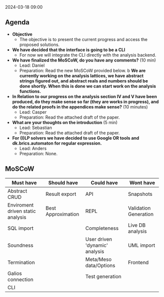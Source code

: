 
2024-03-18 09:00

## Agenda

- **Objective**
    - The objective is to present the current progress and access the proposed solutions.
- **We have decided that the interface is going to be a CLI**
    - For now we will integrate the CLI directly with the analysis backend.
- **We have finalized the MoSCoW, do you have any comments?** (10 min)
    - Lead: Daniel
    - Preparation: Read the new MoSCoW provided below.
b **We are currently working on the analysis lattices, we have abstract strings figured out, and abstract reals and numbers should be done shortly. When this is done we can start work on the analysis functions.**
- **In Relation to our progress on the analysis section IV and V have been produced, do they make sense so far (they are works in progress), and do the related proofs in the appendices make sense?** (10 minutes)
    - Lead: Casper
    - Preparation: Read the attached draft of the paper.
- **What are your thoughts on the introduction** (5 min)
    - Lead: Sebastian
    - Preparation: Read the attached draft of the paper.
- **For (I)LP solvers we have decided to use Google OR tools and dk.brics.automaton for regular expression.**
    - Lead: Anders
    - Preparation: None.

## MoSCoW

| **Must have**                     | **Should have**    | **Could have**                  | **Wont have**         |
|-----------------------------------|--------------------|---------------------------------|-----------------------|
| Abstract CRUD                     | Result export      | API                             | Snapshots             |
| Enviroment driven static analysis | Best Approximation | REPL                            | Validation Generation |
| SQL import                        |                    | Completeness                    | Live DB analysis      |
| Soundness                         |                    | User driven  'dynamic' analysis | UML import            |
| Termination                       |                    | Meta/Meso  data/Options         | Frontend              |
| Galios connection                 |                    | Test generation                 |                       |
| CLI                               |                    |                                 |                       |
